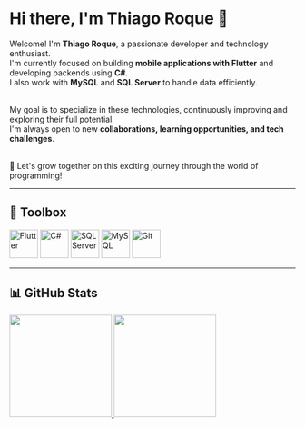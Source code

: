 <h1>Hi there, I'm Thiago Roque 🤖</h1>

<p>
  Welcome! I'm <strong>Thiago Roque</strong>, a passionate developer and technology enthusiast. <br>
  I'm currently focused on building <strong>mobile applications with Flutter</strong> and developing backends using <strong>C#</strong>. <br>
  I also work with <strong>MySQL</strong> and <strong>SQL Server</strong> to handle data efficiently. <br><br>

  My goal is to specialize in these technologies, continuously improving and exploring their full potential. <br>
  I'm always open to new <strong>collaborations, learning opportunities, and tech challenges</strong>. <br><br>

  🚀 Let's grow together on this exciting journey through the world of programming!
</p>

---

<h2>🧰 Toolbox</h2>

<div>
  <img src="https://cdn.jsdelivr.net/gh/devicons/devicon/icons/flutter/flutter-original.svg" height="50" alt="Flutter"/>
  <img src="https://cdn.jsdelivr.net/gh/devicons/devicon/icons/csharp/csharp-original.svg" height="50" alt="C#"/>
  <img src="https://cdn.jsdelivr.net/gh/devicons/devicon/icons/microsoftsqlserver/microsoftsqlserver-plain-wordmark.svg" height="50" alt="SQL Server"/>
  <img src="https://cdn.jsdelivr.net/gh/devicons/devicon/icons/mysql/mysql-plain-wordmark.svg" height="50" alt="MySQL"/>
  <img src="https://cdn.jsdelivr.net/gh/devicons/devicon/icons/git/git-original-wordmark.svg" height="50" alt="Git"/>
</div>

---

<h2>📊 GitHub Stats</h2>

<div>
  <a href="https://github.com/Thiago2807">
    <img height="180em" src="https://github-readme-stats.vercel.app/api/top-langs/?username=Thiago2807&layout=compact&langs_count=7&theme=dark"/>
    <img height="180em" src="https://github-readme-stats.vercel.app/api?username=Thiago2807&show_icons=true&theme=dark&include_all_commits=true&count_private=true"/>
  </a>
</div>
